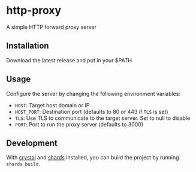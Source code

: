 # http-proxy

A simple HTTP forward proxy server

## Installation

Download the latest release and put in your $PATH

## Usage

Configure the server by changing the following environment variables:

- `HOST`: Target host domain or IP
- `HOST_PORT`: Destination port (defaults to 80 or 443 if `TLS` is set)
- `TLS`: Use TLS to communicate to the target server. Set to null to disable
- `PORT`: Port to run the proxy server (defaults to 3000)

## Development

With [crystal](https://crystal-lang.org/) and
[shards](https://github.com/crystal-lang/shards) installed, you can build the
project by running `shards build`.
